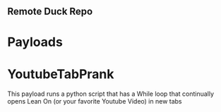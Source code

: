 ## Remote Duck Repo

# Payloads

# YoutubeTabPrank

This payload runs a python script that has a While loop that continually opens Lean On (or your favorite Youtube Video) in new tabs


